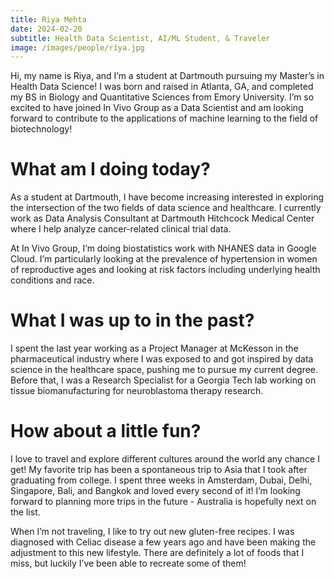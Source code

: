 ```yaml
---
title: Riya Mehta
date: 2024-02-20
subtitle: Health Data Scientist, AI/ML Student, & Traveler
image: /images/people/riya.jpg
---
```


Hi, my name is Riya, and I’m a student at Dartmouth pursuing my Master’s in Health Data Science! I was born and raised in Atlanta, GA, and completed my BS in Biology and Quantitative Sciences from Emory University. I’m so excited to have joined In Vivo Group as a Data Scientist and am looking forward to contribute to the applications of machine learning to the field of biotechnology!

# What am I doing today?
As a student at Dartmouth, I have become increasing interested in exploring the intersection of the two fields of data science and healthcare. I currently work as Data Analysis Consultant at Dartmouth Hitchcock Medical Center where I help analyze cancer-related clinical trial data. 

At In Vivo Group, I’m doing biostatistics work with NHANES data in Google Cloud. I’m particularly looking at the prevalence of hypertension in women of reproductive ages and looking at risk factors including underlying health conditions and race. 

# What I was up to in the past?
I spent the last year working as a Project Manager at McKesson in the pharmaceutical industry where I was exposed to and got inspired by data science in the healthcare space, pushing me to pursue my current degree. Before that, I was a Research Specialist for a Georgia Tech lab working on tissue biomanufacturing for neuroblastoma therapy research.

# How about a little fun?
I love to travel and explore different cultures around the world any chance I get! My favorite trip has been a spontaneous trip to Asia that I took after graduating from college. I spent three weeks in Amsterdam, Dubai, Delhi, Singapore, Bali, and Bangkok and loved every second of it! I’m looking forward to planning more trips in the future - Australia is hopefully next on the list.

When I’m not traveling, I like to try out new gluten-free recipes. I was diagnosed with Celiac disease a few years ago and have been making the adjustment to this new lifestyle. There are definitely a lot of foods that I miss, but luckily I’ve been able to recreate some of them!
